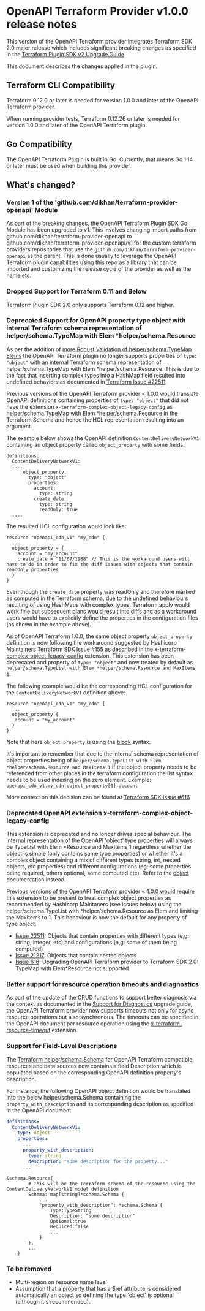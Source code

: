# OpenAPI Terraform Provider v1.0.0 release notes

This version of the OpenAPI Terraform provider integrates Terraform SDK 2.0 major release which includes significant breaking changes
as specified in the [Terraform Plugin SDK v2 Upgrade Guide](https://www.terraform.io/docs/extend/guides/v2-upgrade-guide.html).

This document describes the changes applied in the plugin.

## Terraform CLI Compatibility
Terraform 0.12.0 or later is needed for version 1.0.0 and later of the OpenAPI Terraform provider.

When running provider tests, Terraform 0.12.26 or later is needed for version 1.0.0 and later of the OpenAPI Terraform plugin.

## Go Compatibility
The OpenAPI Terraform Plugin is built in Go. Currently, that means Go 1.14 or later must be used when building this provider.

## What's changed?

### Version 1 of the 'github.com/dikhan/terraform-provider-openapi' Module

As part of the breaking changes, the OpenAPI Terraform Plugin SDK Go Module has been upgraded to v1. This involves changing 
import paths from github.com/dikhan/terraform-provider-openapi to github.com/dikhan/terraform-provider-openapi/v1 for the
custom terraform providers repositories that use the `github.com/dikhan/terraform-provider-openapi` as the parent. This is done
usually to leverage the OpenAPI Terraform plugin capabilities using this repo as a library that can be imported and customizing the release cycle
of the provider as well as the name etc.

### Dropped Support for Terraform 0.11 and Below

Terraform Plugin SDK 2.0 only supports Terraform 0.12 and higher.

### Deprecated Support for OpenAPI property type object with internal Terraform schema representation of helper/schema.TypeMap with Elem *helper/schema.Resource

As per the addition of [more Robust Validation of helper/schema.TypeMap Elems](https://www.terraform.io/docs/extend/guides/v2-upgrade-guide.html#more-robust-validation-of-helper-schema-typemap-elems)
the OpenAPI Terraform plugin no longer supports properties of `type: "object"` with an internal Terraform schema representation
of helper/schema.TypeMap with Elem *helper/schema.Resource. This is due to the fact that inserting complex types into a HashMap field resulted into undefined behaviors as
documented in [Terraform Issue #22511](https://github.com/hashicorp/terraform/issues/22511#issuecomment-522609116).

Previous versions of the OpenAPI Terraform provider < 1.0.0 would translate OpenAPI definitions containing properties of `type: "object"`
that did not have the extension `x-terraform-complex-object-legacy-config` as helper/schema.TypeMap with Elem *helper/schema.Resource in the Terraform Schema 
and hence the HCL representation resulting into an argument.

The example below shows the OpenAPI definition `ContentDeliveryNetworkV1` containing an object property called `object_property` with some fields.

````
definitions:
  ContentDeliveryNetworkV1:
  ....
      object_property:
        type: "object"
        properties:
          account:
            type: string
          create_date:
            type: string
            readOnly: true
  ....
````

The resulted HCL configuration would look like:

````
resource "openapi_cdn_v1" "my_cdn" {
  ...
  object_property = {
    account = "my_account"
    create_date = "11/07/1988" // This is the workaround users will have to do in order to fix the diff issues with objects that contain readOnly properties
  }
}
````

Even though the `create_date` property was readOnly and therefore marked as computed in the Terraform schema, due to the undefined
behaviours resulting of using HashMaps with complex types, Terraform apply would work fine but subsequent plans would result into
diffs and as a workaround users would have to explicitly define the properties in the configuration files (as shown in the example above).

As of OpenAPI Terraform 1.0.0, the same object property `object_property` definition is now following the workaround suggested 
by Hashicorp Maintainers [Terraform SDK Issue #155](https://github.com/hashicorp/terraform-plugin-sdk/issues/155#issuecomment-489699737) 
as described in the [x-terraform-complex-object-legacy-config](https://github.com/dikhan/terraform-provider-openapi/blob/master/docs/how_to.md#x-terraform-complex-object-legacy-config) 
extension. This extension has been deprecated and property of `type: "object"` and now treated by default as `helper/schema.TypeList with Elem *helper/schema.Resource and MaxItems 1`.

The following example would be the corresponding HCL configuration for the `ContentDeliveryNetworkV1` definition above:
 
````
resource "openapi_cdn_v1" "my_cdn" {
  ...
  object_property {
   account = "my_account"
  }
}
````

Note that here `object_property` is using the [block](https://www.terraform.io/docs/configuration/syntax.html#blocks) syntax. 

It's important to remember that due to the internal schema representation of object properties being of `helper/schema.TypeList with Elem *helper/schema.Resource and MaxItems 1`
if the object property needs to be referenced from other places in the terraform configuration the list syntax needs to be used indexing
on the zero element. Example: `openapi_cdn_v1.my_cdn.object_property[0].account`

More context on this decision can be found at [Terraform SDK Issue #616](https://github.com/hashicorp/terraform-plugin-sdk/issues/616)

### Deprecated OpenAPI extension x-terraform-complex-object-legacy-config

This extension is deprecated and no longer drives special behaviour. The internal representation of the OpenAPI 'object' type
properties will always be TypeList with Elem *Resource and MaxItems 1 regardless whether the object is simple (only contains same type properties) 
or whether it's a complex object containing a mix of different types (string, int, nested objects, etc properties) and different 
configurations (eg: some properties being required, others optional, some computed etc). Refer to the [object](https://github.com/dikhan/terraform-provider-openapi/blob/master/docs/how_to.md#object-definitions) documentation instead. 

Previous versions of the OpenAPI Terraform provider < 1.0.0 would require this extension to be present to treat complex object properties as
recommended by Hashicorp Maintaners (see issues below) using the helper/schema.TypeList with *helper/schema.Resource as Elem and limiting the MaxItems to 1. This
behaviour is now the default for any property of type object.

- [Issue 22511](https://github.com/hashicorp/terraform/issues/22511): Objects that contain properties with different types (e,g: string, integer, etc) and configurations (e,g: some of them being computed)
- [Issue 21217](https://github.com/hashicorp/terraform/issues/21217): Objects that contain nested objects 
- [Issue 616](https://github.com/hashicorp/terraform-plugin-sdk/issues/616): Upgrading OpenAPI Terraform provider to Terraform SDK 2.0: TypeMap with Elem*Resource not supported

### Better support for resource operation timeouts and diagnostics

As part of the update of the CRUD functions to support better diagnosis via the context as documented in the [Support for Diagnostics](https://www.terraform.io/docs/extend/guides/v2-upgrade-guide.html#support-for-diagnostics)
upgrade guide, the OpenAPI Terraform provider now supports timeouts not only for async resource operations but also synchronous. The timeouts can
be specified in the OpenAPI document per resource operation using the [x-terraform-resource-timeout](https://github.com/dikhan/terraform-provider-openapi/blob/master/docs/how_to.md#xTerraformResourceTimeout)
extension.

### Support for Field-Level Descriptions

The [Terraform helper/schema.Schema](https://www.terraform.io/docs/extend/guides/v2-upgrade-guide.html#support-for-resource-level-and-field-level-descriptions) for OpenAPI Terraform 
compatible resources and data sources now contains a field Description which is populated based on the corresponding OpenAPI definition property's description. 

For instance, the following OpenAPI object definition would be translated into the below helper/schema.Schema
containing the `property_with_description` and its corresponding description as specified in the OpenAPI document.

```yml
definitions:
  ContentDeliveryNetworkV1:
    type: object
    properties:
      ...
      property_with_description: 
        type: string
        description: "some description for the property..."
      ... 
```

````
&schema.Resource{
        # This will be the Terraform schema of the resource using the ContentDeliveryNetworkV1 model definition
		Schema: map[string]*schema.Schema {
		    ...
		    "property_with_description": *schema.Schema {
                Type:TypeString 
                Description: "some description" 
                Optional:true 
                Required:false
                ...		    
		    }
		},
		...
	}
````


### To be removed

- Multi-region on resource name level
- Assumption that a property that has a $ref attribute is considered automatically an object so defining the type 'object' is optional (although it's recommended).